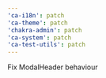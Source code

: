 ```yaml
---
'ca-i18n': patch
'ca-theme': patch
'chakra-admin': patch
'ca-system': patch
'ca-test-utils': patch
---
```


Fix ModalHeader behaviour
